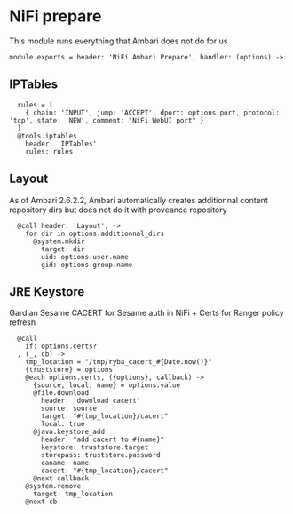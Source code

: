 
# NiFi prepare

This module runs everything that Ambari does not do for us

    module.exports = header: 'NiFi Ambari Prepare', handler: (options) ->

## IPTables

      rules = [
        { chain: 'INPUT', jump: 'ACCEPT', dport: options.port, protocol: 'tcp', state: 'NEW', comment: "NiFi WebUI port" }
      ]
      @tools.iptables
        header: 'IPTables'
        rules: rules

## Layout

As of Ambari 2.6.2.2, Ambari automatically creates additionnal content repository dirs but does not do it with proveance repository

      @call header: 'Layout', ->
        for dir in options.additionnal_dirs
          @system.mkdir
            target: dir
            uid: options.user.name
            gid: options.group.name

## JRE Keystore

Gardian Sesame CACERT for Sesame auth in NiFi + Certs for Ranger policy refresh
            
      @call
        if: options.certs?
      , (_, cb) ->
        tmp_location = "/tmp/ryba_cacert_#{Date.now()}"
        {truststore} = options
        @each options.certs, ({options}, callback) ->
          {source, local, name} = options.value
          @file.download
            header: 'download cacert'
            source: source
            target: "#{tmp_location}/cacert"
            local: true
          @java.keystore_add
            header: "add cacert to #{name}"
            keystore: truststore.target
            storepass: truststore.password
            caname: name
            cacert: "#{tmp_location}/cacert"
          @next callback
        @system.remove
          target: tmp_location
        @next cb